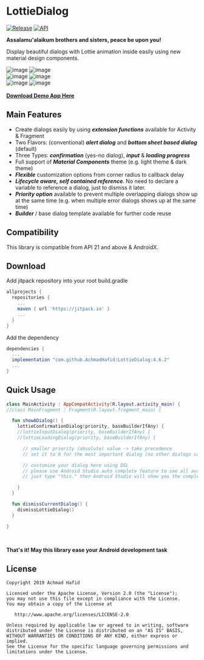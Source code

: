 LottieDialog
============

[![Release](https://jitpack.io/v/AchmadHafid/LottieDialog.svg)](https://jitpack.io/#AchmadHafid/LottieDialog)
[![API](https://img.shields.io/badge/API-21%2B-brightgreen.svg?style=flat)](https://android-arsenal.com/api?level=21)

**Assalamu'alaikum brothers and sisters, peace be upon you!**

Display beautiful dialogs with Lottie animation inside easily using new material design components.

![image](https://drive.google.com/uc?export=download&id=1S3JFiB7ubROiWDSOY0ofz-BVjIEtU19a)
![image](https://drive.google.com/uc?export=download&id=1_S4Au5aF6DbOFQdX0L-nWHr2xK3wcqj_)
<br />
![image](https://drive.google.com/uc?export=download&id=14W02bKMa1FQRuF_sSjqln4d81t8NTTdr)
![image](https://drive.google.com/uc?export=download&id=1l8SGbwPEl1y31L84i-L_qD_2Hi_ZVr7e)
<br />
![image](https://drive.google.com/uc?export=download&id=1walULd_3oAcTFsnsVSrPoZWTe3_59cKp)
![image](https://drive.google.com/uc?export=download&id=1T93iGEfESTVg1SsmMYLDzQBkw3iItIrs)
<br />
<br />
[**Download Demo App Here**](https://github.com/AchmadHafid/LottieDialog/releases/download/v4.1.1/LottieDialog.4.1.1.apk)

Main Features
--------
* Create dialogs easily by using __*extension functions*__ available for Activity & Fragment
* Two Flavors: (conventional) __*alert dialog*__ and __*bottom sheet based dialog*__ (default)
* Three Types: __*confirmation*__ (yes-no dialog), __*input*__ & __*loading progress*__
* Full support of __*Material Components*__ theme (e.g. light theme & dark theme)
* __*Flexible*__ customization options from corner radius to callback delay
* __*Lifecycle aware, self contained reference*__. No need to declare a variable to reference a dialog, just to dismiss it later.
* __*Priority option*__ available to prevent multiple overlapping dialogs show up at the same time (e.g. when multiple error dialogs shows up at the same time)
* __*Builder*__ / base dialog template available for further code reuse


Compatibility
-------------

This library is compatible from API 21 and above & AndroidX.


Download
--------

Add jitpack repository into your root build.gradle

```groovy
allprojects {
  repositories {
    ...
    maven { url 'https://jitpack.io' }
    ...
  }
}
```

Add the dependency

```groovy
dependencies {
  ...
  implementation "com.github.AchmadHafid:LottieDialog:4.6.2"
  ...
}
```


Quick Usage
-------------

```kotlin
class MainActivity : AppCompatActivity(R.layout.activity_main) {
//class MainFragment : Fragment(R.layout.fragment_main) {

  fun showADialog() {
    lottieConfirmationDialog(priority, baseBuilderIfAny) {
    //lottieInputDialog(priority, baseBuilderIfAny) {
    //lottieLoadingDialog(priority, baseBuilderIfAny) {

      // smaller priority (absolute) value -> take precedence
      // set it to 0 for the most important dialog (no other dialogs can be shown when this dialog is still displayed)

      // customize your dialog here using DSL
      // please use Android Studio auto complete feature to see all available API
      // just type "this." then Android Studio will show you the complete list of it

    }
  }

  fun dismissCurrentDialog() {
    dismissLottieDialog()
  }

}
```

<br />


__That's it! May this library ease your Android development task__


License
-------

    Copyright 2019 Achmad Hafid

    Licensed under the Apache License, Version 2.0 (the "License");
    you may not use this file except in compliance with the License.
    You may obtain a copy of the License at

       http://www.apache.org/licenses/LICENSE-2.0

    Unless required by applicable law or agreed to in writing, software
    distributed under the License is distributed on an "AS IS" BASIS,
    WITHOUT WARRANTIES OR CONDITIONS OF ANY KIND, either express or implied.
    See the License for the specific language governing permissions and
    limitations under the License.

